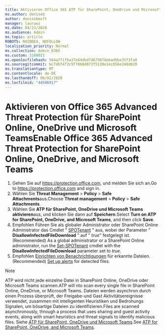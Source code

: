 ```yaml
---
title: Aktivieren Office 365 ATP für SharePoint, OneDrive und Microsoft Teams
ms.author: deniseb
author: denisebmsft
manager: laurawi
ms.date: 04/21/2020
ms.audience: Admin
ms.topic: article
ROBOTS: NOINDEX, NOFOLLOW
localization_priority: Normal
ms.collection: Admin_O365
ms.custom: 3100021
ms.openlocfilehash: 564a7f1f6a37e64dbd7d679878ebadbbe35f3fa0
ms.sourcegitcommit: bc7d6f4f3c9f7060d073f5130e1ec856e248d020
ms.translationtype: MT
ms.contentlocale: de-DE
ms.lasthandoff: 06/02/2020
ms.locfileid: "44506917"
---
```

# <a name="enable-office-365-advanced-threat-protection-for-sharepoint-online-onedrive-and-microsoft-teams"></a><span data-ttu-id="bad90-102">Aktivieren von Office 365 Advanced Threat Protection für SharePoint Online, OneDrive und Microsoft Teams</span><span class="sxs-lookup"><span data-stu-id="bad90-102">Enable Office 365 Advanced Threat Protection for SharePoint Online, OneDrive, and Microsoft Teams</span></span>

1. <span data-ttu-id="bad90-103">Gehen Sie auf https://protection.office.com, und melden Sie sich an.</span><span class="sxs-lookup"><span data-stu-id="bad90-103">Go to https://protection.office.com and sign in.</span></span>
2. <span data-ttu-id="bad90-104">Wählen Sie **Threat Management**  >  **Policy**  >  **Safe Attachments**aus.</span><span class="sxs-lookup"><span data-stu-id="bad90-104">Choose **Threat management** > **Policy** > **Safe Attachments**.</span></span>
3. <span data-ttu-id="bad90-105">Wählen Sie **ATP für SharePoint, OneDrive und Microsoft Teams aktivieren**aus, und klicken Sie dann auf **Speichern**.</span><span class="sxs-lookup"><span data-stu-id="bad90-105">Select **Turn on ATP for SharePoint, OneDrive, and Microsoft Teams**, and then click **Save**.</span></span>
4. <span data-ttu-id="bad90-106">Empfohlen Führen Sie als globaler Administrator oder SharePoint Online Administrator das Cmdlet " [SPOTenant](https://docs.microsoft.com/powershell/module/sharepoint-online/Set-SPOTenant?view=sharepoint-ps) " aus, wobei der Parameter " **DisallowInfectedFileDownload** " auf " *true*" festgelegt ist.</span><span class="sxs-lookup"><span data-stu-id="bad90-106">(Recommended) As a global administrator or a SharePoint Online administrator, run the [Set-SPOTenant](https://docs.microsoft.com/powershell/module/sharepoint-online/Set-SPOTenant?view=sharepoint-ps) cmdlet with the **DisallowInfectedFileDownload** parameter set to *true*.</span></span>
5. <span data-ttu-id="bad90-107">Empfohlen [Einrichten von Benachrichtigungen](https://docs.microsoft.com/microsoft-365/security/office-365-security/turn-on-atp-for-spo-odb-and-teams#set-up-alerts-for-detected-files) für erkannte Dateien.</span><span class="sxs-lookup"><span data-stu-id="bad90-107">(Recommended) [Set up alerts](https://docs.microsoft.com/microsoft-365/security/office-365-security/turn-on-atp-for-spo-odb-and-teams#set-up-alerts-for-detected-files) for detected files.</span></span>

> [!NOTE]
> <span data-ttu-id="bad90-108">ATP wird nicht jede einzelne Datei in SharePoint Online, OneDrive oder Microsoft Teams scannen.</span><span class="sxs-lookup"><span data-stu-id="bad90-108">ATP will nto scan every single file in SharePoint Online, OneDrive, or Microsoft Teams.</span></span> <span data-ttu-id="bad90-109">Dateien werden asynchron durch einen Prozess überprüft, der Freigabe-und Gast Aktivitätsereignisse verwendet, zusammen mit intelligenten Heuristiken und Bedrohungs Signalen, um bösartige Dateien zu identifizieren.</span><span class="sxs-lookup"><span data-stu-id="bad90-109">Files are scanned asynchronously, through a process that uses sharing and guest activity events, along with smart heuristics and threat signals to identify malicious files.</span></span> <span data-ttu-id="bad90-110">Siehe [ATP für SharePoint, OneDrive und Microsoft Teams](https://docs.microsoft.com/microsoft-365/security/office-365-security/atp-for-spo-odb-and-teams).</span><span class="sxs-lookup"><span data-stu-id="bad90-110">See [ATP for SharePoint, OneDrive, and Microsoft Teams](https://docs.microsoft.com/microsoft-365/security/office-365-security/atp-for-spo-odb-and-teams).</span></span>
